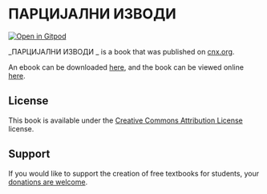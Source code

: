# ПАРЦИЈАЛНИ ИЗВОДИ 

[![Open in Gitpod](https://gitpod.io/button/open-in-gitpod.svg)](https://gitpod.io/from-referrer/)

_ПАРЦИЈАЛНИ ИЗВОДИ _ is a book that was published on [cnx.org](https://cnx.org/).

An ebook can be downloaded [here](https://github.com/cnx-user-books/cnxbook-partsijalni-izvodi/releases/latest), and the book can be viewed online [here](https://github.com/cnx-user-books/cnxbook-partsijalni-izvodi/releases/latest).

## License
This book is available under the [Creative Commons Attribution License](./LICENSE) license.

## Support
If you would like to support the creation of free textbooks for students, your [donations are welcome](https://riceconnect.rice.edu/donation/support-openstax-banner).
